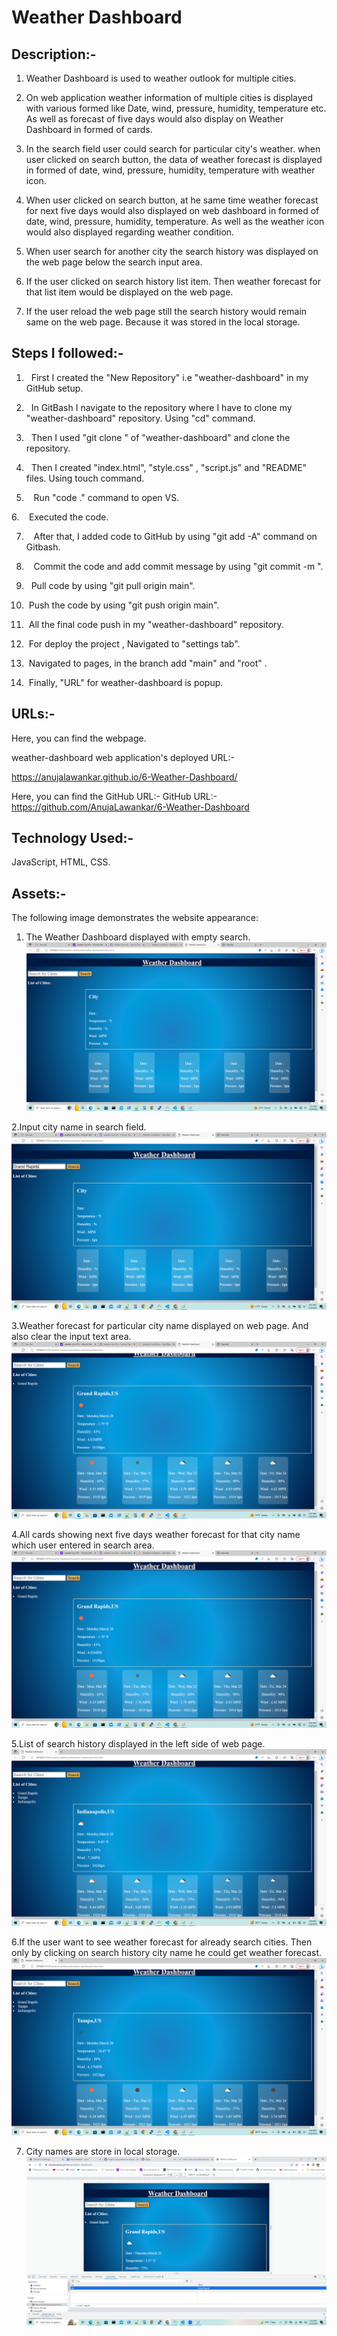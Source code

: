 # Weather Dashboard



## Description:-
1. Weather Dashboard is used to weather outlook for multiple cities.


2. On web application weather information of multiple cities is displayed with various formed like Date, wind, pressure, humidity, temperature etc. As well as forecast of five days would also display on Weather Dashboard in formed of cards.



3. In the search field user could search for particular city's weather. when user clicked on search button, the data of weather forecast is displayed in formed of date, wind, pressure, humidity, temperature with weather icon.


4. When user clicked on search button, at he same time weather forecast for next five days would also displayed on web dashboard in formed of date, wind, pressure, humidity, temperature. As well as the weather icon would also displayed regarding weather condition.


5. When user search for another city the search history was displayed on the web page below the search input area.


6. If the user clicked on search history list item. Then weather forecast for that list item would be displayed on the web page.


7. If the user reload the web page still the search history would remain same on the web page. Because it was stored in the local storage.




## Steps I followed:-


1.   First I created the "New Repository" i.e "weather-dashboard" in my GitHub setup.


2.   In GitBash I navigate to the repository where I have to clone my "weather-dashboard" repository. Using "cd" command.


3.   Then I used "git clone <ssh key>" of "weather-dashboard" and clone the repository.
  
4.   Then I created "index.html", "style.css" , "script.js" and "README" files. Using touch command.


5.    Run "code ." command to open VS.


6.    Executed the code.


7.    After that, I added code to GitHub by using "git add -A" command on Gitbash. 
 
8.    Commit the code and add commit message by using "git commit -m <message>".


9.   Pull code by using "git pull origin main".


10.  Push the code by using "git push origin main".


11.  All the final code push in my "weather-dashboard" repository.


12.  For deploy the project , Navigated to "settings tab".


13.  Navigated to pages, in the branch add "main" and "root" .


14.  Finally, "URL" for weather-dashboard is popup.
 


## URLs:-
Here, you can find the webpage.


weather-dashboard web application's deployed URL:-

https://anujalawankar.github.io/6-Weather-Dashboard/



Here, you can find the GitHub URL:-
GitHub URL:- https://github.com/AnujaLawankar/6-Weather-Dashboard




## Technology Used:-
JavaScript, HTML, CSS.



## Assets:-


The following image demonstrates the website appearance:
1. The Weather Dashboard displayed with empty search.
![Website](./assets/images/screenshot1.png)


2.Input city name in search field.
![Website](./assets/images/screenshot2.png)


3.Weather forecast for particular city name displayed on web page. And also clear the input text area.
![Website](./assets/images/screenshot3.png)


4.All cards showing next five days weather forecast for that city name which user entered in search area.
![Website](./assets/images/screenshot4.png)


5.List of search history displayed in the left side of web page.
![Website](./assets/images/screenshot5.png)


6.If the user want to see weather forecast for already search cities. Then only by clicking on search history city name he could get weather forecast.
![Website](./assets/images/screenshot6.png)

7. City names are store in local storage.
![Website](./assets/images/screenshot7.png)



